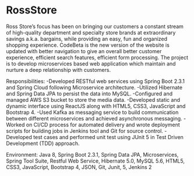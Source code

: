 # RossStore

Ross Store’s focus has been on bringing our customers a constant stream of high-quality department and specialty store brands at extraordinary savings a.k.a. bargains, while providing an easy, fun and organized shopping experience. 
CodeBeta is the new version of the website is updated with better navigation to give an overall better customer experience, efficient search features, efficient form processing. 
The project is to develop microservices based web application which maintain and nurture a deep relationship with customers.

Responsibilities:
-Developed RESTful web services using Spring Boot 2.3.1 and Spring Cloud following Microservice architecture.
-Utilized Hibernate and Spring Data JPA to persist the data into MySQL.
-Configured and managed AWS S3 bucket to store the media data.
-Developed static and dynamic interface using ReactJS along with HTML5, CSS3, JavaScript and Bootstrap 4.
-Used Kafka as messaging service to build communication between different microservices and achieved asynchronous messaging.
-Worked on CI/CD process for automated delivery and wrote deployment scripts for building jobs in Jenkins tool and Git for source control.
-Developed test cases and performed unit test using JUnit 5 in Test Driven Development (TDD) approach.

Environment: 
Java 8, Spring Boot 2.3.1, Spring Data JPA, Microservices, Spring Tool Suite, Restful Web Service, Hibernate 5.0, MySQL 5.6, HTML5, CSS3, JavaScript, Bootstrap 4, JSON, Git, Junit,  5, Jenkins 2

